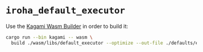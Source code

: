 # `iroha_default_executor`

Use the [Kagami Wasm Builder](../../../crates/iroha_kagami/README.md) in order to build it:

```bash
cargo run --bin kagami -- wasm \
  build ./wasm/libs/default_executor --optimize --out-file ./defaults/executor.wasm
```
